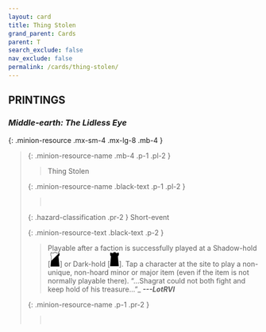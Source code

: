 ```yaml
---
layout: card
title: Thing Stolen
grand_parent: Cards
parent: T
search_exclude: false
nav_exclude: false
permalink: /cards/thing-stolen/
---
```


## PRINTINGS


### _Middle-earth: The Lidless Eye_

{: .minion-resource .mx-sm-4 .mx-lg-8 .mb-4 }
> {: .minion-resource-name .mb-4 .p-1 .pl-2 }
> > <div class="hazard-mp"></div>
> > <div class="card-name">Thing Stolen</div>
>
> {: .minion-resource-name .black-text .p-1 .pl-2 }
> > &nbsp;
>
> {: .hazard-classification .pr-2 }
> Short-event
>
> {: .minion-resource-text .black-text .p-2 }
> > Playable after a faction is successfully played at a Shadow-hold \[![](/assets/images/shadow-hold.svg)] or Dark-hold \[![](/assets/images/dark-hold.svg)]. Tap a character at the site to play a non-unique, non-hoard minor or major item (even if the item is not normally playable there).   “...Shagrat could not both fight and keep hold of his treasure...”_ ***---&#65279;LotRVI*** 
> 
> {: .minion-resource-name .p-1 .pr-2 }
> > <div class="card-shield"></div>
> > <div class="card-corruption-white">&nbsp;</div>
